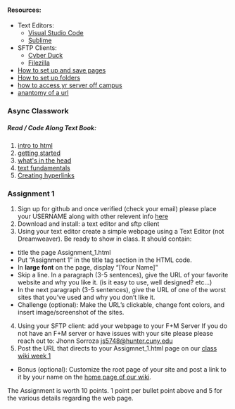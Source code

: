 #### Resources:
* Text Editors:
  * [Visual Studio Code](https://code.visualstudio.com/)
  * [Sublime](https://www.sublimetext.com/)
* SFTP Clients:
  * [Cyber Duck](https://cyberduck.io/)
  * [Filezilla]( https://filezilla-project.org/)
* [How to set up and save pages](https://fm.hunter.cuny.edu/dept/wp-content/uploads/MEDP150-Support-How-set-up-and-save-pages.pdf)
* [How to set up folders](https://fm.hunter.cuny.edu/dept/wp-content/uploads/MEDP150-Support-How-to-set-up-folders.pdf)
* [how to access yr server off campus](https://fm.hunter.cuny.edu/resources/support/accessing-your-undergraduate-home-directory/)
* [anantomy of a url](https://websitebuilders.com/how-to/web-at-a-glance/url-anatomy/)


### Async Classwork
##### Read / Code Along Text Book: 
  1. [intro to html](https://developer.mozilla.org/en-US/docs/Learn/HTML/Introduction_to_HTML)
  2. [getting started](https://developer.mozilla.org/en-US/docs/Learn/HTML/Introduction_to_HTML/Getting_started)
  3. [what's in the head](https://developer.mozilla.org/en-US/docs/Learn/HTML/Introduction_to_HTML/The_head_metadata_in_HTML)
  4. [text fundamentals](https://developer.mozilla.org/en-US/docs/Learn/HTML/Introduction_to_HTML/HTML_text_fundamentals)
  5. [Creating hyperlinks](https://developer.mozilla.org/en-US/docs/Learn/HTML/Introduction_to_HTML/Creating_hyperlinks)

### Assignment 1
1. Sign up for github and once verified (check your email) please place your USERNAME along with other relevent info [here](https://docs.google.com/spreadsheets/d/18zAVGrSJEvRU0waW87c9dmrP1wbHhZQ9AOtPqsWkTjk/edit?usp=sharing)
2. Download and install: a text editor and sftp client
3. Using your text editor create a simple webpage using a Text Editor (not Dreamweaver).  Be ready to show in class. It should contain:
  * title the page Assignment_1.html
  * Put “Assignment 1” in the title tag section in the HTML code.
  * In **large font** on the page, display “[Your Name]”
  * Skip a line. In a paragraph (3-5 sentences), give the URL of your favorite website and why you like it. (is it easy to use, well designed? etc...) 
  * In the next paragraph (3-5 sentences), give the URL of one of the worst sites that you’ve used and why you don’t like it.
  * Challenge (optional): Make the URL’s clickable, change font colors, and insert image/screenshot of the sites.
4. Using your SFTP client: add your webpage to your F+M Server
If you do not have an F+M server or have issues with your site please please reach out to: Jhonn Sorroza <js5748@hunter.cuny.edu>
5. Post the URL that directs to your Assigmnet_1.html page on our [class wiki week 1](https://github.com/rebleo/webProductionFall2023/wiki/Week-01)
  * Bonus (optional): Customize the root page of your site and post a link to it by your name on the [home page of our wiki](https://github.com/rebleo/webProductionFall2023/wiki).

The Assignment is worth 10 points. 1 point per bullet point above and 5 for the various details regarding the web page. 
